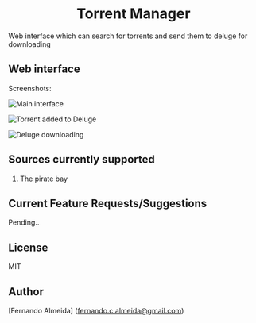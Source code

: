 <h1 align="center">Torrent Manager</h1>

<p>
Web interface which can search for torrents and send them to deluge for downloading
</p>

## Web interface
Screenshots:

![Main interface](https://i.imgur.com/MJU5QGP.png "Main interface")

![Torrent added to Deluge](https://i.imgur.com/pdnTrfv.png "Torrent added to Deluge")

![Deluge downloading](https://i.imgur.com/KX2DmNp.png "Deluge downloading")

## Sources currently supported
1. The pirate bay

## Current Feature Requests/Suggestions
Pending..

## License
MIT

## Author
[Fernando Almeida] (fernando.c.almeida@gmail.com)